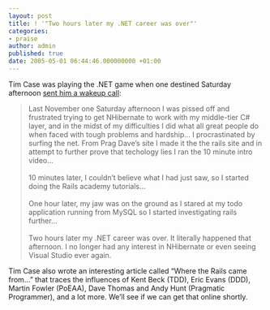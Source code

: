 ```yaml
---
layout: post
title: ! '"Two hours later my .NET career was over"'
categories:
- praise
author: admin
published: true
date: 2005-05-01 06:44:46.000000000 +01:00
---
```

<p>Tim Case was playing the .<span class="caps">NET</span> game when one destined Saturday afternoon <a href="http://blog.curthibbs.us/articles/read/40#comment-61">sent him a wakeup call</a>:</p>
<blockquote>Last November one Saturday afternoon I was pissed off and frustrated trying to get NHibernate to work with my middle-tier C# layer, and in the midst of my difficulties I did what all great people do when faced with tough problems and hardship&#8230; I procrastinated by surfing the net. From Prag Dave&rsquo;s site I made it the the rails site and in attempt to further prove that techology lies I ran the 10 minute intro video&#8230;<br />
<br />
10 minutes later, I couldn&rsquo;t believe what I had just saw, so I started doing the Rails academy tutorials&#8230;<br />
<br />
One hour later, my jaw was on the ground as I stared at my todo application running from MySQL so I started investigating rails further&#8230;<br />
<br />
Two hours later my .<span class="caps">NET</span> career was over. It literally happened that afternoon. I no longer had any interest in NHibernate or even seeing Visual Studio ever again.</blockquote>
<p>Tim Case also wrote an interesting article called &#8220;Where the Rails came from&#8230;&#8221; that traces the influences of Kent Beck (<span class="caps">TDD</span>), Eric Evans (<span class="caps">DDD</span>), Martin Fowler (PoEAA), Dave Thomas and Andy Hunt (Pragmatic Programmer), and a lot more. We&#8217;ll see if we can get that online shortly.</p>